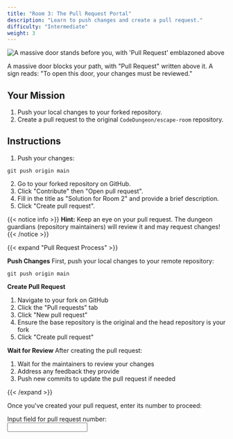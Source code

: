 ```yaml
---
title: "Room 3: The Pull Request Portal"
description: "Learn to push changes and create a pull request."
difficulty: "Intermediate"
weight: 3
---
```


<img src="../images/room3_pull_request.jpg" alt="A massive door stands before you, with 'Pull Request' emblazoned above" />

A massive door blocks your path, with "Pull Request" written above it. A sign reads: "To open this door, your changes must be reviewed."

## Your Mission

1. Push your local changes to your forked repository.
2. Create a pull request to the original `CodeDungeon/escape-room` repository.

## Instructions

1. Push your changes:

```
git push origin main
```

2. Go to your forked repository on GitHub.
3. Click "Contribute" then "Open pull request".
4. Fill in the title as "Solution for Room 2" and provide a brief description.
5. Click "Create pull request".

{{< notice info >}}
**Hint:** Keep an eye on your pull request. The dungeon guardians (repository maintainers) will review it and may request changes!
{{< /notice >}}

{{< expand "Pull Request Process" >}}

**Push Changes**
First, push your local changes to your remote repository:

```
git push origin main
```


**Create Pull Request**
1. Navigate to your fork on GitHub
2. Click the "Pull requests" tab
3. Click "New pull request"
4. Ensure the base repository is the original and the head repository is your fork
5. Click "Create pull request"

**Wait for Review**
After creating the pull request:
1. Wait for the maintainers to review your changes
2. Address any feedback they provide
3. Push new commits to update the pull request if needed

{{< /expand >}}

Once you've created your pull request, enter its number to proceed:

<label for="finput">Input field for pull request number:</label><br>
<input type="text" id="finput" name="finput"><br>